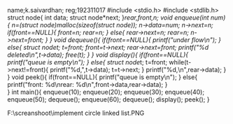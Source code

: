 name;k.saivardhan;
reg;192311017
#include <stdio.h>
#include <stdlib.h>
struct node{
	int data;
	struct node*next;
}*rear,*front,*n;
void enqueue(int num){
	n=(struct node*)malloc(sizeof(struct node));
	n->data=num;
	n->next=n;
	if(front==NULL){
		front=n;
		rear=n;
	}
	else{
		rear->next=n;
		rear=n;
		n->next=front;
	}
}
void dequeue(){
	if(front==NULL){
		printf("under flow\n");
	}
	else{
		struct node*t;
		t=front;
		front=t->next;
		rear->next=front;
		printf("%d deleted\n",t->data);
		free(t);
	}
}
void display(){
	if(front==NULL){
		printf("queue is empty\n");
	}
	else{
		struct node*t;
		t=front;
		while(t->next!=front){
			printf("%d,",t->data);
			t=t->next;
		}
		printf("%d,\n",rear->data);
	}
}
void peek(){
	if(front==NULL){
		printf("queue is empty\n");
	}
	else{
		printf("front: %d\nrear: %d\n",front->data,rear->data);
	}	
}
int main(){
    enqueue(10);
    enqueue(20);
    enqueue(30);
    enqueue(40);
    enqueue(50);
    dequeue();
    enqueue(60);
    dequeue();
	display();
	peek();
}



F:\screanshoot\implement circle linked list.PNG

